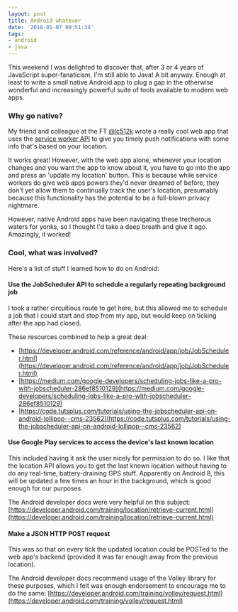 ```yaml
---
layout: post
title: Android whatever
date: '2018-01-07 09:51:34'
tags:
- android
- java
---
```


This weekend I was delighted to discover that, after 3 or 4 years of JavaScript super-fanaticism, I'm still able to Java! A bit anyway. Enough at least to write a small native Android app to plug a gap in the otherwise wonderful and increasingly powerful suite of tools available to modern web apps.

### Why go native?

My friend and colleague at the FT [@lc512k](https://twitter.com/lc512k) wrote a really cool web app that uses the [service worker API](https://developer.mozilla.org/en-US/docs/Web/API/Service_Worker_API) to give you timely push notifications with some info that's based on your location.

It works great! However, with the web app alone, whenever your location changes and you want the app to know about it, you have to go into the app and press an 'update my location' button. This is because while service workers do give web apps powers they'd never dreamed of before, they don't yet allow them to continually track the user's location, presumably because this functionality has the potential to be a full-blown privacy nightmare.

However, native Android apps have been navigating these trecherous waters for yonks, so I thought I'd take a deep breath and give it ago. Amazingly, it worked!

### Cool, what was involved?

Here's a list of stuff I learned how to do on Android:

#### Use the JobScheduler API to schedule a regularly repeating background job

I took a rather circuitious route to get here, but this allowed me to schedule a job that I could start and stop from my app, but would keep on ticking after the app had closed.

These resources combined to help a great deal:

 - [https://developer.android.com/reference/android/app/job/JobScheduler.html](https://developer.android.com/reference/android/app/job/JobScheduler.html)
 - [https://medium.com/google-developers/scheduling-jobs-like-a-pro-with-jobscheduler-286ef8510129](https://medium.com/google-developers/scheduling-jobs-like-a-pro-with-jobscheduler-286ef8510129)
 - [https://code.tutsplus.com/tutorials/using-the-jobscheduler-api-on-android-lollipop--cms-23562](https://code.tutsplus.com/tutorials/using-the-jobscheduler-api-on-android-lollipop--cms-23562)

#### Use Google Play services to access the device's last known location

This included having it ask the user nicely for permission to do so. I like that the location API allows you to get the last known location without having to do any real-time, battery-draining GPS stuff. Apparently on Android 8, this will be updated a few times an hour in the background, which is good enough for our purposes.

The Android developer docs were very helpful on this subject: [https://developer.android.com/training/location/retrieve-current.html](https://developer.android.com/training/location/retrieve-current.html)

#### Make a JSON HTTP POST request

This was so that on every tick the updated location could be POSTed to the web app's backend (provided it was far enough away from the previous location).

The Android developer docs recommend usage of the Volley library for these purposes, which I felt was enough endorsement to encourage me to do the same: [https://developer.android.com/training/volley/request.html](https://developer.android.com/training/volley/request.html)

